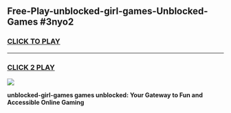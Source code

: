 
## Free-Play-unblocked-girl-games-Unblocked-Games #3nyo2
<h3>
<a href="https://news.freeplayer.one?title=unblocked-girl-games&ref=8M">CLICK TO PLAY</a></h3>
<hr>

<h3>
<a href="https://news.freeplayer.one?title=unblocked-girl-games&ref=8M">CLICK 2 PLAY</a>
  
</h3>

<a href="https://news.freeplayer.one?title=unblocked-girl-games&ref=8M"><img src="https://clearcache.store/games.png"></a>


**unblocked-girl-games games unblocked: Your Gateway to Fun and Accessible Online Gaming**
